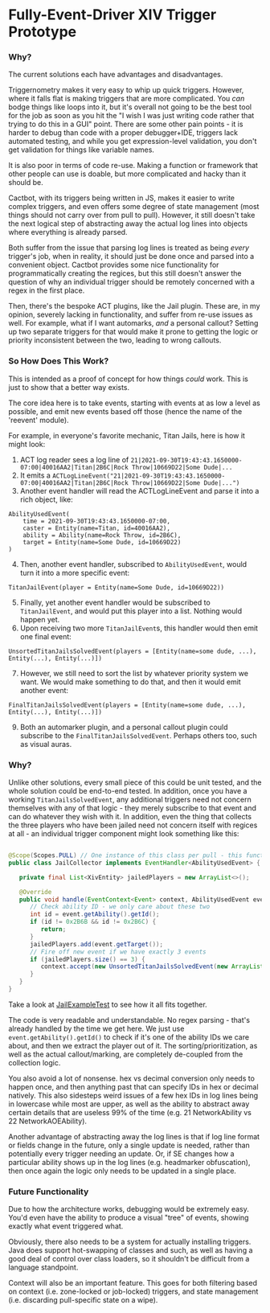 # Fully-Event-Driver XIV Trigger Prototype

### Why?

The current solutions each have advantages and disadvantages.

Triggernometry makes it very easy to whip up quick triggers. However, where it falls flat is making triggers that are
more complicated. You *can* bodge things like loops into it, but it's overall not going to be the best tool for the job
as soon as you hit the "I wish I was just writing code rather that trying to do this in a GUI" point. There are some
other pain points - it is harder to debug than code with a proper debugger+IDE, triggers lack automated testing, and
while you get expression-level validation, you don't get validation for things like variable names.

It is also poor in terms of code re-use. Making a function or framework that other people can use is doable,
but more complicated and hacky than it should be.

Cactbot, with its triggers being written in JS, makes it easier to write complex triggers, and even offers some degree
of state management (most things should not carry over from pull to pull). However, it still doesn't take the next
logical step of abstracting away the actual log lines into objects where everything is already parsed.

Both suffer from the issue that parsing log lines is treated as being *every* trigger's job, when in
reality, it should just be done once and parsed into a convenient object. Cactbot provides some nice functionality
for programmatically creating the regices, but this still doesn't answer the question of why an individual trigger
should be remotely concerned with a regex in the first place.

Then, there's the bespoke ACT plugins, like the Jail plugin. These are, in my opinion, severely lacking in
functionality, and suffer from re-use issues as well. For example, what if I want automarks, *and* a personal callout?
Setting up two separate triggers for that would make it prone to getting the logic or priority inconsistent between the
two, leading to wrong callouts.

### So How Does This Work?

This is intended as a proof of concept for how things *could* work. This is just to show that a better way exists.

The core idea here is to take events, starting with events at as low a level as possible, and emit new events based off
those (hence the name of the 'reevent' module).

For example, in everyone's favorite mechanic, Titan Jails, here is how it might look:

1. ACT log reader sees a log line
   of `21|2021-09-30T19:43:43.1650000-07:00|40016AA2|Titan|2B6C|Rock Throw|10669D22|Some Dude|...`
2. It emits
   a `ACTLogLineEvent("21|2021-09-30T19:43:43.1650000-07:00|40016AA2|Titan|2B6C|Rock Throw|10669D22|Some Dude|...")`
3. Another event handler will read the ACTLogLineEvent and parse it into a rich object, like:

```
AbilityUsedEvent(
    time = 2021-09-30T19:43:43.1650000-07:00,
    caster = Entity(name=Titan, id=40016AA2),
    ability = Ability(name=Rock Throw, id=2B6C),
    target = Entity(name=Some Dude, id=10669D22)
)
```

4. Then, another event handler, subscribed to `AbilityUsedEvent`, would turn it into a more specific event:

```
TitanJailEvent(player = Entity(name=Some Dude, id=10669D22))
```

5. Finally, yet another event handler would be subscribed to `TitanJailEvent`, and would put this player into a list.
   Nothing would happen yet.
6. Upon receiving two more `TitanJailEvent`s, this handler would then emit one final event:

```
UnsortedTitanJailsSolvedEvent(players = [Entity(name=some dude, ...), Entity(...), Entity(...)])
```
7. However, we still need to sort the list by whatever priority system we want. We would make something to do that, and then
it would emit another event:
```
FinalTitanJailsSolvedEvent(players = [Entity(name=some dude, ...), Entity(...), Entity(...)])
```

9. Both an automarker plugin, and a personal callout plugin could subscribe to the `FinalTitanJailsSolvedEvent`. Perhaps
   others too, such as visual auras.

### Why?

Unlike other solutions, every small piece of this could be unit tested, and the whole solution could be end-to-end
tested. In addition, once you have a working `TitanJailsSolvedEvent`, any additional triggers need not concern
themselves with any of that logic - they merely subscribe to that event and can do whatever they wish with it. In
addition, even the thing that collects the three players who have been jailed need not concern itself with regices at
all - an individual trigger component might look something like this:

```java

@Scope(Scopes.PULL) // One instance of this class per pull - this functionality doesn't exist yet
public class JailCollector implements EventHandler<AbilityUsedEvent> {

   private final List<XivEntity> jailedPlayers = new ArrayList<>();

   @Override
   public void handle(EventContext<Event> context, AbilityUsedEvent event) {
      // Check ability ID - we only care about these two
      int id = event.getAbility().getId();
      if (id != 0x2B6B && id != 0x2B6C) {
         return;
      }
      jailedPlayers.add(event.getTarget());
      // Fire off new event if we have exactly 3 events
      if (jailedPlayers.size() == 3) {
         context.accept(new UnsortedTitanJailsSolvedEvent(new ArrayList<>(jailedPlayers)));
      }
   }
}
```

Take a look at [JailExampleTest](/xivsupport/src/test/java/gg/xp/events/JailExampleTest.java) to see how it all fits together.

The code is very readable and understandable. No regex parsing - that's already handled by the time we get
here. We just use `event.getAbility().getId()` to check if it's one of the ability IDs we care about, and then we
extract the player out of it. The sorting/prioritization, as well as the actual callout/marking, are completely
de-coupled from the collection logic.

You also avoid a lot of nonsense. hex vs decimal conversion only needs to happen once, and then anything past that can
specify IDs in hex or decimal natively. This also sidesteps weird issues of a few hex IDs in log lines being in
lowercase while most are upper,
as well as the ability to abstract away certain details that are useless 99% of the time (e.g. 21 NetworkAbility 
vs 22 NetworkAOEAbility).

Another advantage of abstracting away the log lines is that if log line format or fields change in the future, only a
single update is needed, rather than potentially every trigger needing an update. Or, if SE changes how a particular
ability shows up in the log lines (e.g. headmarker obfuscation), then once again the logic only needs to be updated
in a single place.

### Future Functionality

Due to how the architecture works, debugging would be extremely easy. You'd even have the ability to produce a
visual "tree" of events, showing exactly what event triggered what.

Obviously, there also needs to be a system for actually installing triggers. Java does support hot-swapping of classes
and such, as well as having a good deal of control over class loaders, so it shouldn't be difficult from a language
standpoint. 

Context will also be an important feature. This goes for both filtering based on context (i.e. zone-locked or
job-locked) triggers, and state management (i.e. discarding pull-specific state on a wipe).